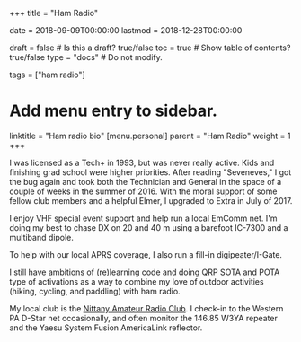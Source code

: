 +++
title = "Ham Radio"

date = 2018-09-09T00:00:00
lastmod = 2018-12-28T00:00:00

draft = false  # Is this a draft? true/false
toc = true  # Show table of contents? true/false
type = "docs"  # Do not modify.

tags = ["ham radio"]

# Add menu entry to sidebar.
linktitle = "Ham radio bio"
[menu.personal]
  parent = "Ham Radio"
  weight = 1
+++

I was licensed as a Tech+ in 1993, but was never really active. 
Kids and finishing grad school were higher priorities. 
After reading "Seveneves," I got the bug again and took both the Technician and General in the space of a couple of weeks in the summer of 2016. 
With the moral support of some fellow club members and a helpful Elmer, I upgraded to Extra in July of 2017.

I enjoy VHF special event support and help run a local EmComm net. I'm doing my best to chase DX on 20 and 40 m using a barefoot IC-7300 and a multiband dipole.

To help with our local APRS coverage, I also run a fill-in digipeater/I-Gate.

I still have ambitions of (re)learning code and doing QRP SOTA and POTA type of activations as a way to combine my love of outdoor activities (hiking, cycling, and paddling) with ham radio.

My local club is the [Nittany Amateur Radio Club](https://http://nittany-arc.net/).
I check-in to the Western PA D-Star net occasionally, and often monitor the 146.85 W3YA repeater and the Yaesu System Fusion AmericaLink reflector.
